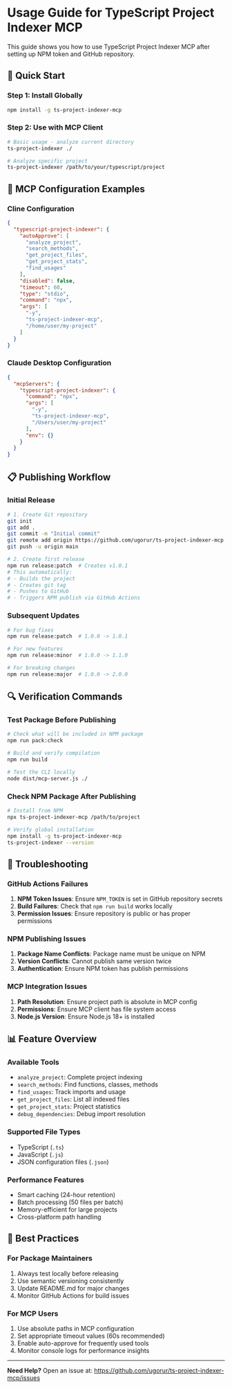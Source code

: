 # Usage Guide for TypeScript Project Indexer MCP

This guide shows you how to use TypeScript Project Indexer MCP after setting up NPM token and GitHub repository.

## 🚀 Quick Start

### Step 1: Install Globally
```bash
npm install -g ts-project-indexer-mcp
```

### Step 2: Use with MCP Client
```bash
# Basic usage - analyze current directory
ts-project-indexer ./

# Analyze specific project
ts-project-indexer /path/to/your/typescript/project
```

## 🔧 MCP Configuration Examples

### Cline Configuration
```json
{
  "typescript-project-indexer": {
    "autoApprove": [
      "analyze_project",
      "search_methods", 
      "get_project_files",
      "get_project_stats",
      "find_usages"
    ],
    "disabled": false,
    "timeout": 60,
    "type": "stdio",
    "command": "npx",
    "args": [
      "-y", 
      "ts-project-indexer-mcp",
      "/home/user/my-project"
    ]
  }
}
```

### Claude Desktop Configuration
```json
{
  "mcpServers": {
    "typescript-project-indexer": {
      "command": "npx",
      "args": [
        "-y",
        "ts-project-indexer-mcp", 
        "/Users/user/my-project"
      ],
      "env": {}
    }
  }
}
```

## 📋 Publishing Workflow

### Initial Release
```bash
# 1. Create Git repository
git init
git add .
git commit -m "Initial commit"
git remote add origin https://github.com/ugorur/ts-project-indexer-mcp.git
git push -u origin main

# 2. Create first release
npm run release:patch  # Creates v1.0.1
# This automatically:
# - Builds the project
# - Creates git tag
# - Pushes to GitHub
# - Triggers NPM publish via GitHub Actions
```

### Subsequent Updates
```bash
# For bug fixes
npm run release:patch  # 1.0.0 -> 1.0.1

# For new features  
npm run release:minor  # 1.0.0 -> 1.1.0

# For breaking changes
npm run release:major  # 1.0.0 -> 2.0.0
```

## 🔍 Verification Commands

### Test Package Before Publishing
```bash
# Check what will be included in NPM package
npm run pack:check

# Build and verify compilation
npm run build

# Test the CLI locally
node dist/mcp-server.js ./
```

### Check NPM Package After Publishing
```bash
# Install from NPM
npx ts-project-indexer-mcp /path/to/project

# Verify global installation
npm install -g ts-project-indexer-mcp
ts-project-indexer --version
```

## 🐛 Troubleshooting

### GitHub Actions Failures
1. **NPM Token Issues**: Ensure `NPM_TOKEN` is set in GitHub repository secrets
2. **Build Failures**: Check that `npm run build` works locally
3. **Permission Issues**: Ensure repository is public or has proper permissions

### NPM Publishing Issues
1. **Package Name Conflicts**: Package name must be unique on NPM
2. **Version Conflicts**: Cannot publish same version twice
3. **Authentication**: Ensure NPM token has publish permissions

### MCP Integration Issues
1. **Path Resolution**: Ensure project path is absolute in MCP config
2. **Permissions**: Ensure MCP client has file system access
3. **Node.js Version**: Ensure Node.js 18+ is installed

## 📊 Feature Overview

### Available Tools
- `analyze_project`: Complete project indexing
- `search_methods`: Find functions, classes, methods
- `find_usages`: Track imports and usage
- `get_project_files`: List all indexed files
- `get_project_stats`: Project statistics
- `debug_dependencies`: Debug import resolution

### Supported File Types
- TypeScript (`.ts`)
- JavaScript (`.js`)
- JSON configuration files (`.json`)

### Performance Features
- Smart caching (24-hour retention)
- Batch processing (50 files per batch)
- Memory-efficient for large projects
- Cross-platform path handling

## 🎯 Best Practices

### For Package Maintainers
1. Always test locally before releasing
2. Use semantic versioning consistently
3. Update README.md for major changes
4. Monitor GitHub Actions for build issues

### For MCP Users
1. Use absolute paths in MCP configuration
2. Set appropriate timeout values (60s recommended)
3. Enable auto-approve for frequently used tools
4. Monitor console logs for performance insights

---

**Need Help?** Open an issue at: https://github.com/ugorur/ts-project-indexer-mcp/issues
